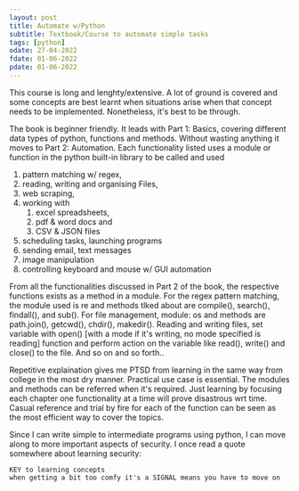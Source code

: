 ```yaml
---
layout: post
title: Automate w/Python
subtitle: Textbook/Course to automate simple tasks
tags: [python]
odate: 27-04-2022
fdate: 01-06-2022
pdate: 01-06-2022
---
```


This course is long and lenghty/extensive. A lot of ground is covered and some concepts are best learnt when situations arise when that concept needs to be implemented. Nonetheless, it's best to be through.

The book is beginner friendly. It leads with Part 1: Basics, covering different data types of python, <!--(terms and keywords used while working in python)--> functions and methods.
Without wasting anything it moves to Part 2: Automation. Each functionality listed uses a module or function in the python built-in library to be called and used 


1. pattern matching w/ regex,
2. reading, writing and organising Files, 
3. web scraping, 
4. working with 
	1. excel spreadsheets,
	2. pdf & word docs and 
	3. CSV & JSON files
5. scheduling tasks, launching programs
6. sending email, text messages
7. image manipulation
8. controlling keyboard and mouse w/ GUI automation


From all the functionalities discussed in Part 2 of the book, the respective functions exists as a method in a module. 
For the regex pattern matching, the module used is re and methods tlked about are compile(), search(), findall(), and sub(). For file management, module: os and methods are path.join(), getcwd(), chdir(), makedir(). Reading and writing files, set variable with open() [with a mode if it's writing, no mode specified is reading] function and perform action on the variable like read(), write() and close() to the file. And so on and so forth..

Repetitive explaination gives me PTSD from learning in the same way from college in the most dry manner. Practical use case is essential. The modules and methods can be referred when it's required. Just learning by focusing each chapter one functionality at a time will prove disastrous wrt time. Casual reference and trial by fire for each of the function can be seen as the most efficient way to cover the topics.

Since I can write simple to intermediate programs using python, I can move along to more important aspects of security. I once read a quote somewhere about learning security:

```
KEY to learning concepts
when getting a bit too comfy it's a SIGNAL means you have to move on
```
